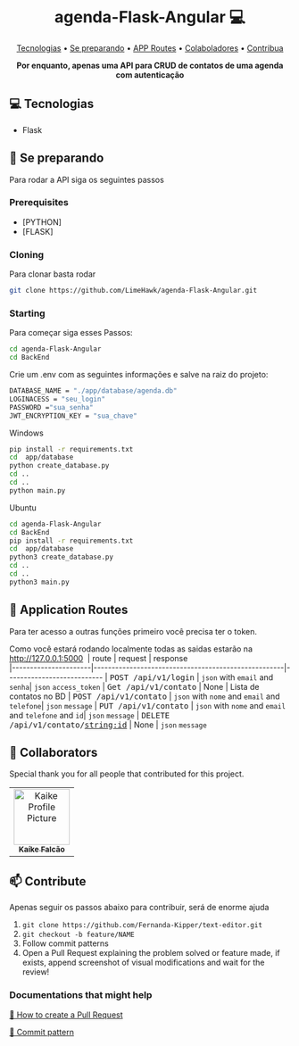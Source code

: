 <h1 align="center" style="font-weight: bold;">agenda-Flask-Angular 💻</h1>

<p align="center">
 <a href="#tech">Tecnologias</a> • 
 <a href="#started">Se preparando</a> •
 <a href="#routes">APP Routes</a> • 
 <a href="#colab">Colaboladores</a> •
 <a href="#contribute">Contribua</a>
</p>

<p align="center">
    <b>Por enquanto, apenas uma API para CRUD de contatos de uma agenda com autenticação </b>
</p>

<h2 id="technologies">💻 Tecnologias</h2>

- Flask

<h2 id="started">🚀 Se preparando</h2>

Para rodar a API siga os seguintes passos

<h3>Prerequisites</h3>


- [PYTHON]
- [FLASK]

<h3>Cloning</h3>

Para clonar basta rodar

```bash
git clone https://github.com/LimeHawk/agenda-Flask-Angular.git
```

<h3>Starting</h3>

Para começar siga esses Passos:

```bash
cd agenda-Flask-Angular
cd BackEnd
```
Crie um .env com as seguintes informações e salve na raiz do projeto:

```bash
DATABASE_NAME = "./app/database/agenda.db"
LOGINACESS = "seu_login"
PASSWORD ="sua_senha"
JWT_ENCRYPTION_KEY = "sua_chave"
```

Windows


```bash
pip install -r requirements.txt
cd  app/database
python create_database.py
cd .. 
cd .. 
python main.py
```

Ubuntu

```bash
cd agenda-Flask-Angular
cd BackEnd
pip install -r requirements.txt
cd  app/database
python3 create_database.py
cd .. 
cd .. 
python3 main.py
```

<h2 id="routes">📍 Application Routes</h2>

Para ter acesso a outras funções primeiro você precisa ter o token.

Como você estará rodando localmente todas as saidas estarão na http://127.0.0.1:5000
​
| route               | request    | response                                        
|----------------------|-----------------------------------------------------|---------------------------
| <kbd>POST /api/v1/login</kbd>   | `json` with `email` and `senha`| `json` `access_token`
| <kbd>Get /api/v1/contato</kbd>  | None | Lista de contatos no BD
| <kbd>POST /api/v1/contato</kbd> | `json` with `nome` and `email` and `telefone`| `json` `message`
| <kbd>PUT /api/v1/contato</kbd>  | `json` with `nome` and `email` and `telefone` and `id`| `json` `message`
| <kbd>DELETE /api/v1/contato/<string:id></kbd> | None | `json` `message`



<h2 id="colab">🤝 Collaborators</h2>

Special thank you for all people that contributed for this project.

<table>
  <tr>
    <td align="center">
      <a href="#">
        <img src="https://avatars.githubusercontent.com/u/96706378?s=400&u=c9ec291bbbb7ff2f92b39ba6350b6eb6894e7036&v=4" width="100px;" alt="Kaike Profile Picture"/><br>
        <sub>
          <b>Kaíke Falcão</b>
        </sub>
      </a>
    </td>
    
  </tr>
</table>

<h2 id="contribute">📫 Contribute</h2>

Apenas seguir os passos abaixo para contribuir, será de enorme ajuda

1. `git clone https://github.com/Fernanda-Kipper/text-editor.git`
2. `git checkout -b feature/NAME`
3. Follow commit patterns
4. Open a Pull Request explaining the problem solved or feature made, if exists, append screenshot of visual modifications and wait for the review!

<h3>Documentations that might help</h3>

[📝 How to create a Pull Request](https://www.atlassian.com/br/git/tutorials/making-a-pull-request)

[💾 Commit pattern](https://gist.github.com/joshbuchea/6f47e86d2510bce28f8e7f42ae84c716)